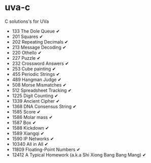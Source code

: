 # uva-c
C solutions's for UVa

- 133   The Dole Queue ✔
- 201   Squares ✔
- 202   Repeating Decimals ✔
- 213   Message Decoding ✔
- 220   Othello ✔
- 227   Puzzle ✔
- 232   Crossword Answers ✔
- 253   Cube painting ✔
- 455   Periodic Strings ✔
- 489   Hangman Judge ✔
- 508   Morse Mismatches ✔
- 512   Spreadsheet Tracking ✔
- 1225  Digit Counting ✔
- 1339  Ancient Cipher ✔
- 1368  DNA Consensus String ✔
- 1585  Score ✔
- 1586  Molar mass ✔
- 1587  Box ✔
- 1588  Kickdown ✔
- 1589  Xiangqi ✔
- 1590  IP Networks ✔
- 10340 All in All ✔
- 11809 Floating-Point Numbers ✔
- 12412 A Typical Homework (a.k.a Shi Xiong Bang Bang Mang) ✔

